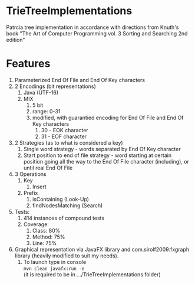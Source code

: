 # TrieTreeImplementations
Patrcia tree implementation in accordance with directions from Knuth's book "The Art of Computer Programming vol. 3 Sorting and Searching 2nd edition"

# Features
1. Parameterized End Of File and End Of Key characters
1. 2 Encodings (bit representations)
    1. Java (UTF-16)
    1. MIX 
        1. 5 bit
        1. range: 0-31 
        1. modified, with guarantied encoding for End Of File and End Of Key characters
            1. 30 - EOK character
            1. 31 - EOF character
1. 2 Strategies (as to what is considered a key)
    1. Single word strategy - words separated by End Of Key character
    1. Start position to end of file strategy - word starting at certain position going all the way to the End Of File character (including), or until real End Of File
1. 3 Operations
    1. Key
        1. Insert
    1. Prefix
        1. isContaining (Look-Up)
        2. findNodesMatching (Search)
1. Tests:
    1. 414 instances of compound tests 
    1. Coverage: 
        1. Class: 80%
        1. Method: 75%
        1. Line: 75%
1. Graphical representation via JavaFX library and com.sirolf2009:fxgraph library (heavily modified to suit my needs).
    1. To launch type in console \
    `mvn clean javafx:run -e` \
    (it is required to be in .../TrieTreeImplementations folder)
